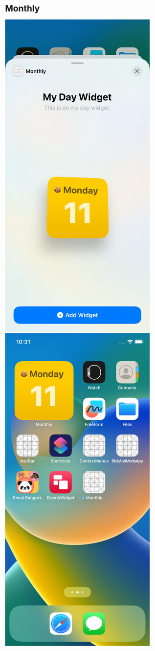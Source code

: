 # Monthly
![Alt text](https://github.com/SiddikjonKuziboev/Monthly/blob/main/Simulator%20Screen%20Shot%20-%20iPhone%2011%20-%202023-09-11%20at%2022.30.58.png)
![Alt 123](https://github.com/SiddikjonKuziboev/Monthly/blob/main/Simulator%20Screen%20Shot%20-%20iPhone%2011%20-%202023-09-11%20at%2022.31.05.png)
